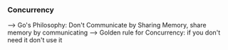 ### Concurrency
--> Go's Philosophy: Don't Communicate by Sharing Memory, share memory by communicating
--> Golden rule for Concurrency: if you don't need it don't use it
